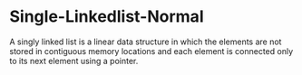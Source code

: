 # Single-Linkedlist-Normal
A singly linked list is a linear data structure in which the elements are not stored in contiguous memory locations and each element is connected only to its next element using a pointer.
